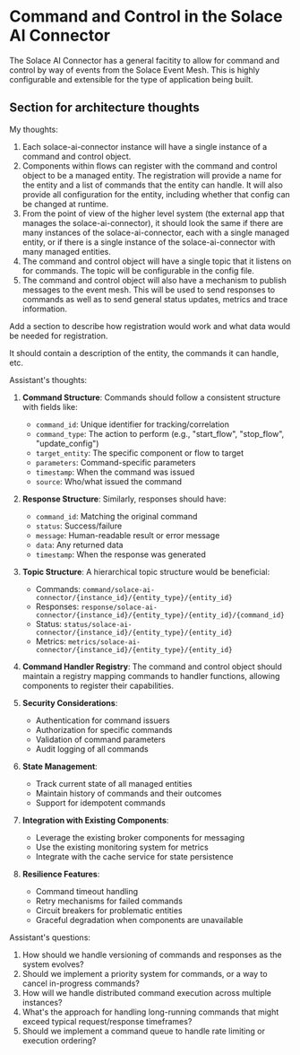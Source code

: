 # Command and Control in the Solace AI Connector

The Solace AI Connector has a general facitity to allow for command and control by
way of events from the Solace Event Mesh. This is highly configurable and extensible
for the type of application being built.


## Section for architecture thoughts

My thoughts:

1. Each solace-ai-connector instance will have a single instance of a command and control
   object. 
2. Components within flows can register with the command and control object to be a 
   managed entity. The registration will provide a name for the entity and a list of
    commands that the entity can handle. It will also provide all configuration for
    the entity, including whether that config can be changed at runtime.
3. From the point of view of the higher level system (the external app that manages the
   solace-ai-connector), it should look the same if there are many instances of the
   solace-ai-connector, each with a single managed entity, or if there is a single
   instance of the solace-ai-connector with many managed entities.
4. The command and control object will have a single topic that it listens on for
   commands. The topic will be configurable in the config file.
5. The command and control object will also have a mechanism to publish messages to the
   event mesh. This will be used to send responses to commands as well as to send
   general status updates, metrics and trace information.

<inst>
Add a section to describe how registration would work and what data would be needed for
registration.

It should contain a description of the entity, the commands it can handle, etc.

</inst>

Assistant's thoughts:

1. **Command Structure**: Commands should follow a consistent structure with fields like:
   - `command_id`: Unique identifier for tracking/correlation
   - `command_type`: The action to perform (e.g., "start_flow", "stop_flow", "update_config")
   - `target_entity`: The specific component or flow to target
   - `parameters`: Command-specific parameters
   - `timestamp`: When the command was issued
   - `source`: Who/what issued the command

2. **Response Structure**: Similarly, responses should have:
   - `command_id`: Matching the original command
   - `status`: Success/failure
   - `message`: Human-readable result or error message
   - `data`: Any returned data
   - `timestamp`: When the response was generated

3. **Topic Structure**: A hierarchical topic structure would be beneficial:
   - Commands: `command/solace-ai-connector/{instance_id}/{entity_type}/{entity_id}`
   - Responses: `response/solace-ai-connector/{instance_id}/{entity_type}/{entity_id}/{command_id}`
   - Status: `status/solace-ai-connector/{instance_id}/{entity_type}/{entity_id}`
   - Metrics: `metrics/solace-ai-connector/{instance_id}/{entity_type}/{entity_id}`

4. **Command Handler Registry**: The command and control object should maintain a registry mapping commands to handler functions, allowing components to register their capabilities.

5. **Security Considerations**: 
   - Authentication for command issuers
   - Authorization for specific commands
   - Validation of command parameters
   - Audit logging of all commands

6. **State Management**:
   - Track current state of all managed entities
   - Maintain history of commands and their outcomes
   - Support for idempotent commands

7. **Integration with Existing Components**:
   - Leverage the existing broker components for messaging
   - Use the existing monitoring system for metrics
   - Integrate with the cache service for state persistence

8. **Resilience Features**:
   - Command timeout handling
   - Retry mechanisms for failed commands
   - Circuit breakers for problematic entities
   - Graceful degradation when components are unavailable

Assistant's questions:

1. How should we handle versioning of commands and responses as the system evolves?
2. Should we implement a priority system for commands, or a way to cancel in-progress commands?
3. How will we handle distributed command execution across multiple instances?
4. What's the approach for handling long-running commands that might exceed typical request/response timeframes?
5. Should we implement a command queue to handle rate limiting or execution ordering?
